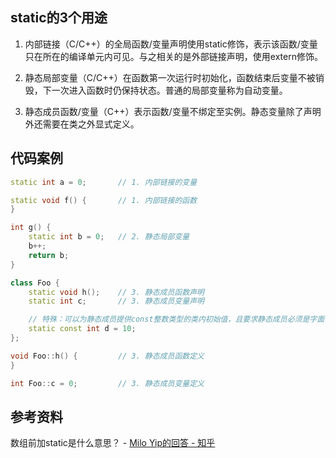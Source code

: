 ## static的3个用途

1. 内部链接（C/C++）的全局函数/变量声明使用static修饰，表示该函数/变量只在所在的编译单元内可见。与之相关的是外部链接声明，使用extern修饰。

2. 静态局部变量（C/C++）在函数第一次运行时初始化，函数结束后变量不被销毁，下一次进入函数时仍保持状态。普通的局部变量称为自动变量。

3. 静态成员函数/变量（C++）表示函数/变量不绑定至实例。静态变量除了声明外还需要在类之外显式定义。

## 代码案例

```c++
static int a = 0;		// 1. 内部链接的变量

static void f() {		// 1. 内部链接的函数
} 

int g() {
	static int b = 0;	// 2. 静态局部变量
	b++;
	return b;
}

class Foo {
	static void h();	// 3. 静态成员函数声明
	static int c;		// 3. 静态成员变量声明

	// 特殊：可以为静态成员提供const整数类型的类内初始值，且要求静态成员必须是字面值常量类型。
	static const int d = 10;
};

void Foo::h() {			// 3. 静态成员函数定义
}

int Foo::c = 0;			// 3. 静态成员变量定义
```

## 参考资料

数组前加static是什么意思？ - [Milo Yip的回答 - 知乎](https://www.zhihu.com/question/274217344/answer/379696251)